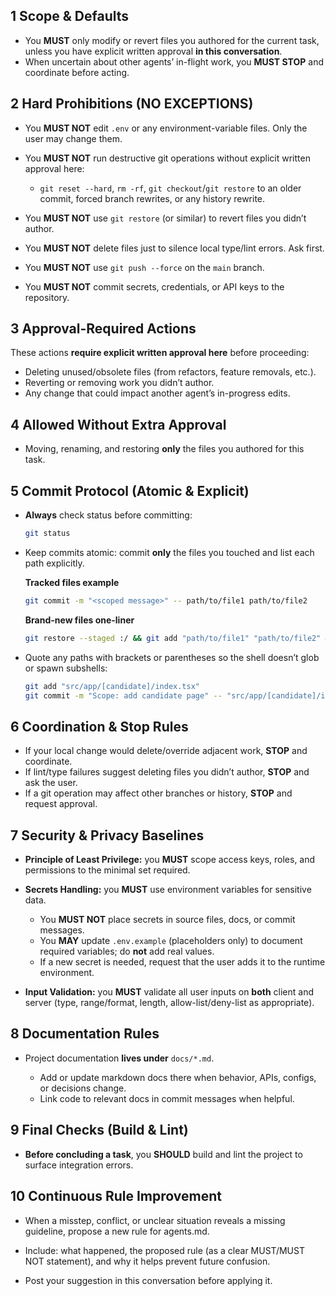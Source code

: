 ## 1 Scope & Defaults

* You **MUST** only modify or revert files you authored for the current task, unless you have explicit written approval **in this conversation**.
* When uncertain about other agents’ in-flight work, you **MUST STOP** and coordinate before acting.

## 2 Hard Prohibitions (NO EXCEPTIONS)

* You **MUST NOT** edit `.env` or any environment-variable files. Only the user may change them.
* You **MUST NOT** run destructive git operations without explicit written approval here:

  * `git reset --hard`, `rm -rf`, `git checkout`/`git restore` to an older commit, forced branch rewrites, or any history rewrite.
* You **MUST NOT** use `git restore` (or similar) to revert files you didn’t author.
* You **MUST NOT** delete files just to silence local type/lint errors. Ask first.
* You **MUST NOT** use `git push --force` on the `main` branch.
* You **MUST NOT** commit secrets, credentials, or API keys to the repository.

## 3 Approval-Required Actions

These actions **require explicit written approval here** before proceeding:

* Deleting unused/obsolete files (from refactors, feature removals, etc.).
* Reverting or removing work you didn’t author.
* Any change that could impact another agent’s in-progress edits.

## 4 Allowed Without Extra Approval

* Moving, renaming, and restoring **only** the files you authored for this task.

## 5 Commit Protocol (Atomic & Explicit)

* **Always** check status before committing:

  ```bash
  git status
  ```

* Keep commits atomic: commit **only** the files you touched and list each path explicitly.

  **Tracked files example**

  ```bash
  git commit -m "<scoped message>" -- path/to/file1 path/to/file2
  ```

  **Brand-new files one-liner**

  ```bash
  git restore --staged :/ && git add "path/to/file1" "path/to/file2" && git commit -m "<scoped message>" -- path/to/file1 path/to/file2
  ```

* Quote any paths with brackets or parentheses so the shell doesn’t glob or spawn subshells:

  ```bash
  git add "src/app/[candidate]/index.tsx"
  git commit -m "Scope: add candidate page" -- "src/app/[candidate]/index.tsx"
  ```

## 6 Coordination & Stop Rules

* If your local change would delete/override adjacent work, **STOP** and coordinate.
* If lint/type failures suggest deleting files you didn’t author, **STOP** and ask the user.
* If a git operation may affect other branches or history, **STOP** and request approval.


## 7 Security & Privacy Baselines

* **Principle of Least Privilege:** you **MUST** scope access keys, roles, and permissions to the minimal set required.

* **Secrets Handling:** you **MUST** use environment variables for sensitive data.

  * You **MUST NOT** place secrets in source files, docs, or commit messages.
  * You **MAY** update `.env.example` (placeholders only) to document required variables; do **not** add real values.
  * If a new secret is needed, request that the user adds it to the runtime environment.

* **Input Validation:** you **MUST** validate all user inputs on **both** client and server (type, range/format, length, allow-list/deny-list as appropriate).

## 8 Documentation Rules

* Project documentation **lives under** `docs/*.md`.

  * Add or update markdown docs there when behavior, APIs, configs, or decisions change.
  * Link code to relevant docs in commit messages when helpful.

## 9 Final Checks (Build & Lint)

* **Before concluding a task**, you **SHOULD** build and lint the project to surface integration errors.

## 10 Continuous Rule Improvement

 * When a misstep, conflict, or unclear situation reveals a missing guideline, propose a new rule for agents.md.

 * Include: what happened, the proposed rule (as a clear MUST/MUST NOT statement), and why it helps prevent future confusion.

 * Post your suggestion in this conversation before applying it.